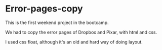 # Error-pages-copy

This is the first weekend project in the bootcamp.

We had to copy the error pages of Dropbox and Pixar, with html and css.

I used css float, although it's an old and hard way of doing layout.
